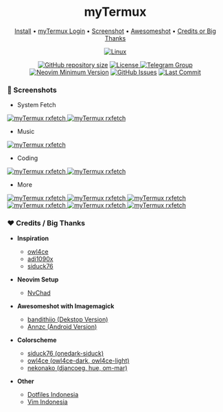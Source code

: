 <h1 align="center">myTermux</h1> 

<div align="center">
  <a href="https://mytermux-xshin404.vercel.app/docs/intro" target="_blank">Install</a>
  <span> • </span>
       	<a href="https://mytermux-xshin404.vercel.app/docs/login/Username%20&%20Password" target="_blank">myTermux Login</a>
  <span> • </span>
	      <a href="https://mytermux-xshin404.vercel.app/docs/screenshot/colorscheme" target="_blank">Screenshot</a>
  <span> • </span>
	<a href="https://xshin404.github.io/awesomeshot/index.html" target="_blank">Awesomeshot</a>
  <span> • </span>
      	<a href="https://xshin404.github.io/credits/index.html" target="_blank">Credits or Big Thanks</a>
  <p></p>
</div>

<div align="center">
	
[![Linux](https://img.shields.io/badge/my%20Termux-gray.svg?style=for-the-badge&logo=android)]()
	
</div>

<div align="center">
	
<a href="https://github.com/xshin404/myTermux"
        ><img
            src="https://img.shields.io/github/repo-size/xshin404/myTermux?style=flat-square&label=Repo"
            alt="GitHub repository size"
    /></a>
      <a href="https://github.com/xshin404/myTermux/blob/main/LICENSE"
        ><img
            src="https://img.shields.io/github/license/xshin404/myTermux?style=flat-square&logo=GNU&label=License"
            alt="License"
    />
[![Telegram Group](https://img.shields.io/badge/Telegram%20Group-gray.svg?style=flat-square&logo=Telegram)](https://t.me/termux_art)
[![Neovim Minimum Version](https://img.shields.io/badge/Neovim-0.5+-blueviolet.svg?style=flat-square&logo=Neovim&logoColor=white)](https://github.com/neovim/neovim)
[![GitHub Issues](https://img.shields.io/github/issues/xshin404/myTermux.svg?style=flat-square&label=Issues&color=fc0330)](https://github.com/xshin404/myTermux/issues)
[![Last Commit](https://img.shields.io/github/last-commit/xshin404/myTermux.svg?style=flat-square&label=Last%20Commit&color=58eb34)](https://github.com/xshin404/myTermux/pulse) 
	      
  </div>


### :camera_flash: Screenshots
- System Fetch
<a href="https://raw.githubusercontent.com/xshin404/myTermux/main/assets/images/README/awesomeshot/rxfetc/penguin.png" target="_blank" rel="noopener">
  <img alt="myTermux rxfetch" src="/assets/images/README/awesomeshot/rxfetch/penguin.png"/>
</a>
<a href="https://raw.githubusercontent.com/xshin404/myTermux/main/assets/images/README/awesomeshot/rxfetc/hydra.png" target="_blank" rel="noopener">
  <img alt="myTermux rxfetch" src="/assets/images/README/awesomeshot/rxfetch/hydra.png"/>
</a>

- Music
<a href="https://raw.githubusercontent.com/xshin404/myTermux/main/assets/images/README/awesomeshot/ncmpcpp/ncmpcpp-alternative.png" target="_blank" rel="noopener">
  <img alt="myTermux rxfetch" src="/assets/images/README/awesomeshot/ncmpcpp/ncmpcpp-alternative.png"/>
</a>

- Coding
<a href="https://raw.githubusercontent.com/xshin404/myTermux/main/assets/images/README/awesomeshot/coding/neovim-coding-cpp.png" target="_blank" rel="noopener">
  <img alt="myTermux rxfetch" src="/assets/images/README/awesomeshot/coding/neovim-coding-cpp.png"/>
</a>
<a href="https://raw.githubusercontent.com/xshin404/myTermux/main/assets/images/README/awesomeshot/coding/compile-gpp.png" target="_blank" rel="noopener">
  <img alt="myTermux rxfetch" src="/assets/images/README/awesomeshot/coding/compile-gpp.png"/>
</a>

- More

<a href="https://raw.githubusercontent.com/xshin404/myTermux/main/assets/images/README/awesomeshot/neovim/tokyonight-1.png" target="_blank" rel="noopener">
  <img alt="myTermux rxfetch" src="/assets/images/README/awesomeshot/neovim/tokyonight-1.png"/>
</a>
<a href="https://raw.githubusercontent.com/xshin404/myTermux/main/assets/images/README/awesomeshot/neovim/tokyonight-2.png" target="_blank" rel="noopener">
  <img alt="myTermux rxfetch" src="/assets/images/README/awesomeshot/neovim/tokyonight-2.png"/>
</a>
<a href="https://raw.githubusercontent.com/xshin404/myTermux/main/assets/images/README/awesomeshot/neovim/chadracula-1.png" target="_blank" rel="noopener">
  <img alt="myTermux rxfetch" src="/assets/images/README/awesomeshot/neovim/chadracula-1.png"/>
</a>
<a href="https://raw.githubusercontent.com/xshin404/myTermux/main/assets/images/README/awesomeshot/neovim/chadracula-2.png" target="_blank" rel="noopener">
  <img alt="myTermux rxfetch" src="/assets/images/README/awesomeshot/neovim/chadracula-2.png"/>
</a>
<a href="https://raw.githubusercontent.com/xshin404/myTermux/main/assets/images/README/awesomeshot/neovim/everforest-1.png" target="_blank" rel="noopener">
  <img alt="myTermux rxfetch" src="/assets/images/README/awesomeshot/neovim/everforest-1.png"/>
</a>
<a href="https://raw.githubusercontent.com/xshin404/myTermux/main/assets/images/README/awesomeshot/neovim/everforest-2.png" target="_blank" rel="noopener">
  <img alt="myTermux rxfetch" src="/assets/images/README/awesomeshot/neovim/everforest-2.png"/>
</a>



### :hearts:  Credits / Big Thanks
- **Inspiration**
  - [owl4ce](https://github.com/owl4ce)
  - [adi1090x](https://github.com/adi1090x)
  - [siduck76](https://github.com/siduck76)

- **Neovim Setup**
  - [NvChad](https://github.com/NvChad/NvChad)

- **Awesomeshot with Imagemagick**
  - [bandithijo (Dekstop Version)](https://github.com/bandithijo)
  - [Annzc (Android Version)](https://github.com/annzc)

- **Colorscheme**
  - [siduck76 (onedark-siduck)](https://github.com/siduck76)
  - [owl4ce (owl4ce-dark, owl4ce-light)](https://github.com/owl4ce)
  - [nekonako (djancoeg, hue, om-mar)](https://github.com/nekonako)

- **Other**
  - [Dotfiles Indonesia](https://t.me/dotfiles_id)
  - [Vim Indonesia](https://t.me/VimID)
